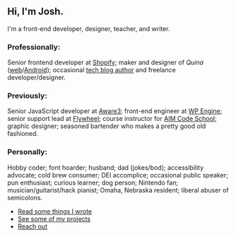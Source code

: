 ## Hi, I'm Josh. 

<p class="subhead">I'm a front-end developer, designer, teacher, and writer.</p>


### Professionally:

Senior frontend developer at [Shopify](https://shopify.com);
maker and designer of _Quina_ ([web](https://quina.app)/[Android](https://play.google.com/store/apps/details?id=app.quina.collinsworth));
occasional [tech blog author](/blog) and freelance developer/designer.


### Previously:

Senior JavaScript developer at [Aware3](https://aware3.com);
front-end engineer at [WP Engine](https://wpengine.com);
senior support lead at [Flywheel](https://getflywheel.com);
course instructor for [AIM Code School](https://interfaceschool.com);
graphic designer;
seasoned bartender who makes a pretty good old fashioned.


### Personally:

Hobby coder;
font hoarder;
husband;
dad (jokes/bod);
accessibility advocate;
cold brew consumer;
DEI accomplice;
occasional public speaker;
pun enthusiast;
curious learner;
dog person;
Nintendo fan;
musician/guitarist/hack pianist;
Omaha, Nebraska resident;
liberal abuser of semicolons.


- [Read some things I wrote](/blog)
- [See some of my projects](/projects)
- [Reach out](/contact)
